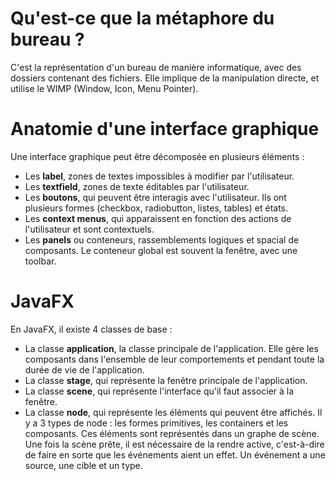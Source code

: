 # Qu'est-ce que la métaphore du bureau ?
C'est la représentation d'un bureau de manière informatique, avec des dossiers contenant des fichiers. Elle implique de la manipulation directe, et utilise le WIMP (Window, Icon, Menu Pointer).
# Anatomie d'une interface graphique
Une interface graphique peut être décomposée en plusieurs éléments :
- Les **label**, zones de textes impossibles à modifier par l'utilisateur.
- Les **textfield**, zones de texte éditables par l'utilisateur.
- Les **boutons**, qui peuvent être interagis avec l'utilisateur. Ils ont plusieurs formes (checkbox, radiobutton, listes, tables) et états.
- Les **context menus**, qui apparaissent en fonction des actions de l'utilisateur et sont contextuels.
- Les **panels** ou conteneurs, rassemblements logiques et spacial de composants. Le conteneur global est souvent la fenêtre, avec une toolbar.
# JavaFX
En JavaFX, il existe 4 classes de base :
- La classe **application**, la classe principale de l'application. Elle gère les composants dans l'ensemble de leur comportements et pendant toute la durée de vie de l'application.
- La classe **stage**, qui représente la fenêtre principale de l'application.
- La classe **scene**, qui représente l'interface qu'il faut associer à la fenêtre.
- La classe **node**, qui représente les éléments qui peuvent être affichés. Il y a 3 types de node : les formes primitives, les containers et les composants.
Ces éléments sont représentés dans un graphe de scène.
Une fois la scène prête, il est nécessaire de la rendre active, c'est-à-dire de faire en sorte que les événements aient un effet. Un événement a une source, une cible et un type.

